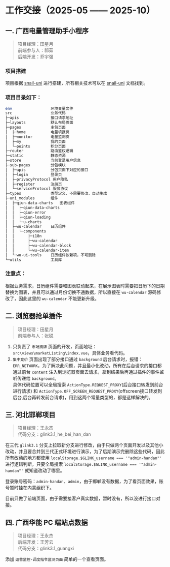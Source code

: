 # 工作交接（2025-05 —— 2025-10）

## 一. 广西电量管理助手小程序

> 项目经理：田星月  
> 前端参与人：祁茹  
> 后端开发：乔宇强  

### 项目搭建

项目根据 [snail-uni](https://hu-snail.github.io/snail-uni/guide/intro.html) 进行搭建，所有相关技术可以在 [snail-uni](https://hu-snail.github.io/snail-uni/guide/intro.html) 文档找到。

### 项目目录如下：

```bash
env                 环境变量文件
src                 业务代码
├─apis              接口请求地址
├─layouts           默认布局页面
├─pages             主包页面
│  ├─home           电量填报页
│  ├─monitor        电量监测页
│  ├─my             我的页面
│  └─points         积分页面
├─router            路由鉴权逻辑
├─static            静态资源
├─store             当前登录用户信息
├─sub-pages         分包模块
│  ├─apis           分包页面下对应的接口
│  ├─login          登录页
│  ├─privacyProtocol 用户隐私
│  ├─register       注册页
│  └─serviceProtocol 服务协议
├─types             类型定义，不需要修改，自动生成
├─uni_modules       组件
│  ├─qiun-data-charts   图表组件
│  │  ├─qiun-data-charts
│  │  ├─qiun-error
│  │  ├─qiun-loading
│  │  └─u-charts
│  ├─wu-calendar    日历组件
│  │  └─components
│  │      ├─i18n
│  │      ├─wu-calendar
│  │      ├─wu-calendar-block
│  │      └─wu-calendar-item
│  └─wu-ui-tools    日历组件依赖项，不可删除
└─utils             工具库
```

### 注意点：

根据业务需求，日历组件需要和图表联动起来，在展示图表时需要把日历下的日期替换为图表，并且可以通过月份切换不通数据，所以直接在 `wu-calendar` 源码修改了，因此这里的 `wu-calendar` 不能更新升级。

## 二. 浏览器抢单插件

> 项目经理：田星月  
> 前端参与人：张锐

1. 只负责了 `市场摘牌` 页面的开发，页面地址：`src\views\marketListing\index.vue`，具体业务看代码。
2. `集中竞价` 页面出现了部分接口通过 `background` 后台请求时，报错：`ERR_NETWORK`，为了解决此问题，并且最小化改动，所有在后台请求的接口都通过前台 `content` 注入到浏览器页面去请求，拿到结果后再通过插件的事件监听传递给 `background`。  
具体代码位置可以全局搜索 `ActionType.REQUEST_PROXY`(后台接口转发到前台进行请求) 和 `ActionType.OFF_SCREEN_REQUEST_PROXY`(offscreen接口转发到后台,后台再转发前台请求)，用到这两个常量类型的，都是这样解决的。


## 三. 河北邯郸项目

> 项目经理：王永杰  
> 代码分支：glink3.1_he_bei_han_dan

在三代 `glink3.1` 分支上拉取新分支进行修改，由于只做两个页面开发以及其他小改动，并且要合并到三代正式环境进行演示，为了后期演示完删除这些代码，因此所有改动的地方都使用 `localStorage.$GLINK_username === '"admin-handan"'` 进行逻辑判断，只要全局搜索 `localStorage.$GLINK_username === '"admin-handan"'` 就知道改动了哪里。

登录账号密码：`admin-handan`、`admin`，由于邯郸没有数据，为了看页面效果，账号暂时挂在内蒙组织下。

目前只做了前端页面，由于需要接客户真实数据，暂时没有，所以没进行接口对接。


## 四. 广西华能 PC 端站点数据

> 项目经理：王永杰  
> 后端开发：王芳云  
> 代码分支：glink3.1_guangxi

添加 `运营监控-调度指令监测页面` 简单的一个查看页面。